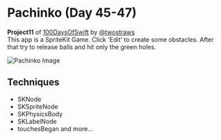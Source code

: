 # Pachinko (Day 45-47)
**Project11** of [100DaysOfSwift](https://www.hackingwithswift.com/100) by [@twostraws](https://github.com/twostraws)\
This app is a SpriteKit Game. Click 'Edit' to create some obstacles. After that try to release balls and hit only the green holes.

![Pachinko Image](images/pachinko.gif "Pachinko Game")

## Techniques
- SKNode
- SKSpriteNode
- SKPhysicsBody
- SKLabelNode
- touchesBegan
and more...
